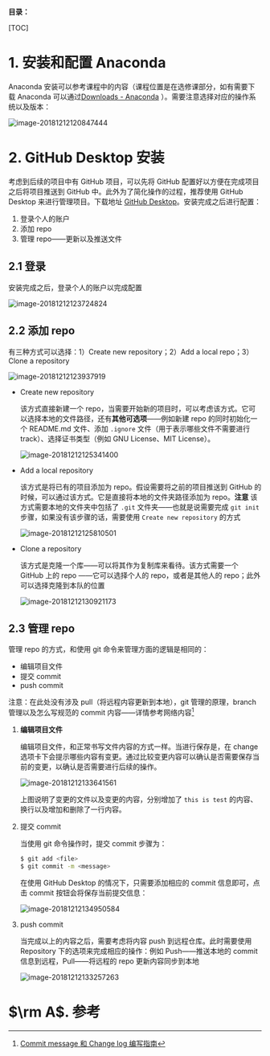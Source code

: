 **目录：**

[TOC]



# 1. 安装和配置 Anaconda

Anaconda 安装可以参考课程中的内容（课程位置是在选修课部分，如有需要下载 Anaconda 可以通过[Downloads - Anaconda](https://www.anaconda.com/download/#windows) ）。需要注意选择对应的操作系统以及版本：

![image-20181212120847444](../img/anaconda.png)

# 2. GitHub Desktop 安装

考虑到后续的项目中有 GitHub 项目，可以先将 GitHub 配置好以方便在完成项目之后将项目推送到 GitHub 中。此外为了简化操作的过程，推荐使用 GitHub Desktop 来进行管理项目。下载地址 [GitHub Desktop](https://desktop.github.com/)。安装完成之后进行配置：

1. 登录个人的账户
2. 添加 repo
3. 管理 repo——更新以及推送文件

## 2.1 登录

安装完成之后，登录个人的账户以完成配置

![image-20181212123724824](../img/GitHub_config.png)

## 2.2 添加 repo

有三种方式可以选择：1）Create new repository；2）Add a local repo；3）Clone a repository

![image-20181212123937919](../img/github_repo.png)

* Create new repository

  该方式直接新建一个 repo，当需要开始新的项目时，可以考虑该方式。它可以选择本地的文件路径，还有**其他可选项**——例如新建 repo 的同时初始化一个 README.md 文件、添加 `.ignore` 文件（用于表示哪些文件不需要进行 track）、选择证书类型（例如 GNU License、MIT License）。

  ![image-20181212125341400](../img/create_new_repo.png)

* Add a local repository

  该方式是将已有的项目添加为 repo。假设需要将之前的项目推送到 GitHub 的时候，可以通过该方式。它是直接将本地的文件夹路径添加为 repo。**注意** 该方式需要本地的文件夹中包括了 `.git` 文件夹——也就是说需要完成 `git init` 步骤，如果没有该步骤的话，需要使用 `Create new repository` 的方式

  ![image-20181212125810501](../img/add_local_repo.png)

* Clone a repository

  该方式是克隆一个库——可以将其作为复制库来看待。该方式需要一个 GitHub 上的 repo ——它可以选择个人的 repo，或者是其他人的 repo；此外可以选择克隆到本队的位置

  ![image-20181212130921173](../img/clone_repo.png)

## 2.3 管理 repo

管理 repo 的方式，和使用 git 命令来管理方面的逻辑是相同的：

* 编辑项目文件
* 提交 commit
* push commit

注意：在此处没有涉及 pull（将远程内容更新到本地），git 管理的原理，branch 管理以及怎么写规范的 commit 内容——详情参考网络内容[^1]

1. **编辑项目文件**

   编辑项目文件，和正常书写文件内容的方式一样。当进行保存是，在 change 选项卡下会提示哪些内容有变更。通过比较变更内容可以确认是否需要保存当前的变更，以确认是否需要进行后续的操作。

   ![image-20181212133641561](../img/edit_file.png)

   上图说明了变更的文件以及变更的内容，分别增加了 `this is test` 的内容、换行以及增加和删除了一行内容。

2. 提交 commit

   当使用 git 命令操作时，提交 commit 步骤为：

   ```bash
   $ git add <file>
   $ git commit -m <message>
   ```

   在使用 GitHub Desktop 的情况下，只需要添加相应的 commit 信息即可，点击 commit 按钮会将保存当前提交信息：

   ![image-20181212134950584](../img/add_commit.png)

3. push commit

   当完成以上的内容之后，需要考虑将内容 push 到远程仓库。此时需要使用 Repository 下的选项来完成相应的操作：例如 Push——推送本地的 commit 信息到远程，Pull——将远程的 repo 更新内容同步到本地

   ![image-20181212133257263](../img/repo_push.png)

# $\rm A$. 参考

[^1]: [Commit message 和 Change log 编写指南](http://www.ruanyifeng.com/blog/2016/01/commit_message_change_log.html)